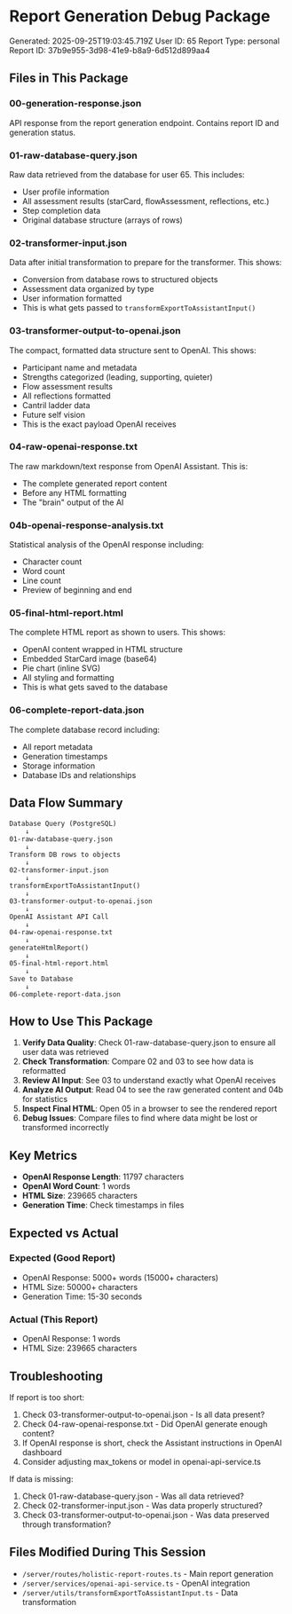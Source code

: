# Report Generation Debug Package
Generated: 2025-09-25T19:03:45.719Z
User ID: 65
Report Type: personal
Report ID: 37b9e955-3d98-41e9-b8a9-6d512d899aa4

## Files in This Package

### 00-generation-response.json
API response from the report generation endpoint. Contains report ID and generation status.

### 01-raw-database-query.json
Raw data retrieved from the database for user 65. This includes:
- User profile information
- All assessment results (starCard, flowAssessment, reflections, etc.)
- Step completion data
- Original database structure (arrays of rows)

### 02-transformer-input.json
Data after initial transformation to prepare for the transformer. This shows:
- Conversion from database rows to structured objects
- Assessment data organized by type
- User information formatted
- This is what gets passed to `transformExportToAssistantInput()`

### 03-transformer-output-to-openai.json
The compact, formatted data structure sent to OpenAI. This shows:
- Participant name and metadata
- Strengths categorized (leading, supporting, quieter)
- Flow assessment results
- All reflections formatted
- Cantril ladder data
- Future self vision
- This is the exact payload OpenAI receives

### 04-raw-openai-response.txt
The raw markdown/text response from OpenAI Assistant. This is:
- The complete generated report content
- Before any HTML formatting
- The "brain" output of the AI

### 04b-openai-response-analysis.txt
Statistical analysis of the OpenAI response including:
- Character count
- Word count
- Line count
- Preview of beginning and end

### 05-final-html-report.html
The complete HTML report as shown to users. This shows:
- OpenAI content wrapped in HTML structure
- Embedded StarCard image (base64)
- Pie chart (inline SVG)
- All styling and formatting
- This is what gets saved to the database

### 06-complete-report-data.json
The complete database record including:
- All report metadata
- Generation timestamps
- Storage information
- Database IDs and relationships

## Data Flow Summary

```
Database Query (PostgreSQL)
    ↓
01-raw-database-query.json
    ↓
Transform DB rows to objects
    ↓
02-transformer-input.json
    ↓
transformExportToAssistantInput()
    ↓
03-transformer-output-to-openai.json
    ↓
OpenAI Assistant API Call
    ↓
04-raw-openai-response.txt
    ↓
generateHtmlReport()
    ↓
05-final-html-report.html
    ↓
Save to Database
    ↓
06-complete-report-data.json
```

## How to Use This Package

1. **Verify Data Quality**: Check 01-raw-database-query.json to ensure all user data was retrieved
2. **Check Transformation**: Compare 02 and 03 to see how data is reformatted
3. **Review AI Input**: See 03 to understand exactly what OpenAI receives
4. **Analyze AI Output**: Read 04 to see the raw generated content and 04b for statistics
5. **Inspect Final HTML**: Open 05 in a browser to see the rendered report
6. **Debug Issues**: Compare files to find where data might be lost or transformed incorrectly

## Key Metrics

- **OpenAI Response Length**: 11797 characters
- **OpenAI Word Count**: 1 words
- **HTML Size**: 239665 characters
- **Generation Time**: Check timestamps in files

## Expected vs Actual

### Expected (Good Report)
- OpenAI Response: 5000+ words (15000+ characters)
- HTML Size: 50000+ characters
- Generation Time: 15-30 seconds

### Actual (This Report)
- OpenAI Response: 1 words
- HTML Size: 239665 characters

## Troubleshooting

If report is too short:
1. Check 03-transformer-output-to-openai.json - Is all data present?
2. Check 04-raw-openai-response.txt - Did OpenAI generate enough content?
3. If OpenAI response is short, check the Assistant instructions in OpenAI dashboard
4. Consider adjusting max_tokens or model in openai-api-service.ts

If data is missing:
1. Check 01-raw-database-query.json - Was all data retrieved?
2. Check 02-transformer-input.json - Was data properly structured?
3. Check 03-transformer-output-to-openai.json - Was data preserved through transformation?

## Files Modified During This Session

- `/server/routes/holistic-report-routes.ts` - Main report generation
- `/server/services/openai-api-service.ts` - OpenAI integration
- `/server/utils/transformExportToAssistantInput.ts` - Data transformation
